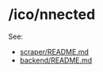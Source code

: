 # /ico/nnected

See:

* [scraper/README.md](./scraper/README.md)
* [backend/README.md](./backend/README.md)
